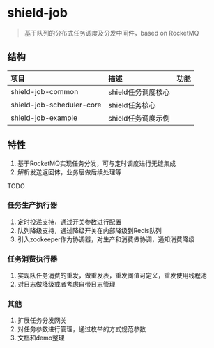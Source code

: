 # shield-job

> 基于队列的分布式任务调度及分发中间件，based on RocketMQ

## 结构

| 项目 | 描述 | 功能 |
|  :------ |  :------ |  :------ |
| shield-job-common | shield任务调度核心 | 
| shield-job-scheduler-core | shield任务核心 |
| shield-job-example | shield任务调度示例 |

## 特性
1. 基于RocketMQ实现任务分发，可与定时调度进行无缝集成
2. 解析发送返回体，业务层做后续处理等

TODO
### 任务生产执行器
1. 定时投递支持，通过开关参数进行配置
2. 队列降级支持，通过降级开关在内部降级到Redis队列
3. 引入zookeeper作为协调器，对生产和消费做协调，通知消费降级
### 任务消费执行器
1. 实现队任务消费的重发，做重发表，重发阈值可定义，重发使用线程池
2. 对日志做降级或者考虑自带日志管理
### 其他
1. 扩展任务分发网关
2. 对任务参数进行管理，通过枚举的方式规范参数
2. 文档和demo整理